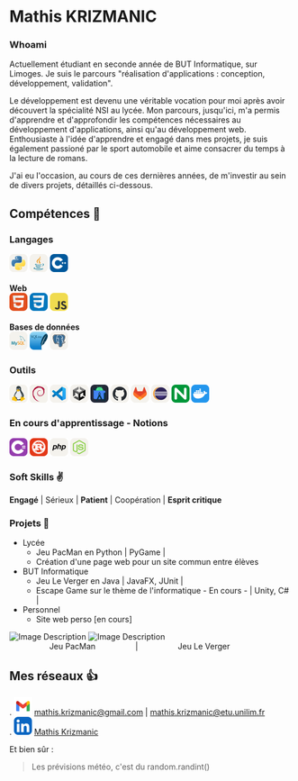 # Mathis KRIZMANIC

### **Whoami** 

Actuellement étudiant en seconde année de BUT Informatique, sur Limoges. Je suis le parcours "réalisation d'applications : conception, développement, validation".

Le développement est devenu une véritable vocation pour moi après avoir découvert la spécialité NSI au lycée. Mon parcours, jusqu'ici, m'a permis d'apprendre et d'approfondir les compétences nécessaires au développement d'applications, ainsi qu'au développement web. Enthousiaste à l'idée d'apprendre et engagé dans mes projets, je suis également passioné par le sport automobile et aime consacrer du temps à la lecture de romans.

J'ai eu l'occasion, au cours de ces dernières années, de m'investir au sein de divers projets, détaillés ci-dessous.

## Compétences 💪

### Langages

   <img src="https://github.com/tandpfun/skill-icons/blob/main/icons/Python-Light.svg" width="32">     <img src="https://github.com/tandpfun/skill-icons/blob/main/icons/Java-Light.svg" width="32">  <img src="https://github.com/tandpfun/skill-icons/blob/main/icons/CPP.svg" width="32"> <br><br>
  **Web**<br>
   <img src="https://github.com/tandpfun/skill-icons/blob/main/icons/HTML.svg" width="32">     <img src="https://github.com/tandpfun/skill-icons/blob/main/icons/CSS.svg" width="32">     <img src="https://github.com/tandpfun/skill-icons/blob/main/icons/JavaScript.svg" width="32"> <br><br>
  **Bases de données**<br>
     <img src="https://github.com/tandpfun/skill-icons/blob/main/icons/MySQL-Light.svg" width="32">     <img src="https://github.com/tandpfun/skill-icons/blob/main/icons/SQLite.svg" width="32">     <img src="https://github.com/tandpfun/skill-icons/blob/main/icons/PostgreSQL-Light.svg" width="32">

### Outils
  <img src="https://github.com/tandpfun/skill-icons/blob/main/icons/Linux-Light.svg" width="32">   <img src="https://github.com/tandpfun/skill-icons/blob/main/icons/Debian-Light.svg" width="32">   <img src="https://github.com/tandpfun/skill-icons/blob/main/icons/VSCode-Light.svg" width="32">   <img src="https://github.com/tandpfun/skill-icons/blob/main/icons/Unity-Light.svg" width="32">   <img src="https://github.com/tandpfun/skill-icons/blob/main/icons/AndroidStudio-Dark.svg" width="32">   <img src="https://github.com/tandpfun/skill-icons/blob/main/icons/Github-Light.svg" width="32">   <img src="https://github.com/tandpfun/skill-icons/blob/main/icons/GitLab-Light.svg" width="32">   <img src="https://github.com/tandpfun/skill-icons/blob/main/icons/Eclipse-Light.svg" width="32">   <img src="https://github.com/tandpfun/skill-icons/blob/main/icons/Nginx.svg" width="32">   <img src="https://github.com/tandpfun/skill-icons/blob/main/icons/Docker.svg" width="32"> <br>
  
### En cours d'apprentissage - Notions
  <img src="https://github.com/tandpfun/skill-icons/blob/main/icons/CS.svg" width="32">   <img src="https://github.com/tandpfun/skill-icons/blob/main/icons/Rust.svg" width="32">   <img src="https://github.com/tandpfun/skill-icons/blob/main/icons/PHP-Light.svg" width="32"> <img src="https://github.com/tandpfun/skill-icons/blob/main/icons/NodeJS-Light.svg" width="32">

### Soft Skills ✌️

  **Engagé**  |  Sérieux  |  **Patient**  |  Coopération  |  **Esprit critique** 

### Projets 🚀

* Lycée
   * Jeu PacMan en Python  | PyGame |
   * Création d'une page web pour un site commun entre élèves
* BUT Informatique
   * Jeu Le Verger en Java  | JavaFX, JUnit |
   * Escape Game sur le thème de l'informatique - En cours -  | Unity, C# | 
* Personnel
   * Site web perso [en cours] <br>
<img src="https://github.com/Aelwyn07/Aelwyn07/assets/108084287/8f8e903e-cf44-4713-b026-f8b32bc84196" alt="Image Description" width="25%" height="25%">      
<img src="https://github.com/Aelwyn07/Aelwyn07/assets/108084287/001e9242-ed4f-4739-94c8-61612c99c62d" alt="Image Description" width="28%" height="28%">
        <br>&nbsp;&nbsp;&nbsp;&nbsp;&nbsp;&nbsp;&nbsp;&nbsp;&nbsp;&nbsp;&nbsp;&nbsp;&nbsp;&nbsp;&nbsp;&nbsp;&nbsp;&nbsp;Jeu PacMan&nbsp;&nbsp;&nbsp;&nbsp;&nbsp;&nbsp;&nbsp;&nbsp;&nbsp;&nbsp;&nbsp;&nbsp;&nbsp;&nbsp;&nbsp;&nbsp;&nbsp;&nbsp;|&nbsp;&nbsp;&nbsp;&nbsp;&nbsp;&nbsp;&nbsp;&nbsp;&nbsp;&nbsp;&nbsp;&nbsp;&nbsp;&nbsp;&nbsp;&nbsp;&nbsp;&nbsp;Jeu Le Verger&nbsp;&nbsp;&nbsp;&nbsp;&nbsp;&nbsp;&nbsp;&nbsp;&nbsp;&nbsp;&nbsp;&nbsp;&nbsp;&nbsp;&nbsp;&nbsp;&nbsp;&nbsp; <br>

  
## Mes réseaux 👍
  . <img src="https://github.com/Aelwyn07/Aelwyn07/blob/main/utre.png" width="32"> 
  mathis.krizmanic@gmail.com  |  mathis.krizmanic@etu.unilim.fr
  <br>
  . <img src="https://github.com/tandpfun/skill-icons/blob/main/icons/LinkedIn.svg" width="32"> 
  [Mathis Krizmanic](https://www.linkedin.com/in/mathis-krizmanic-188797256)





Et bien sûr : 
> Les prévisions météo, c'est du random.randint()


